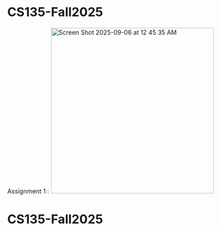 # CS135-Fall2025
Assignment 1 : 
<img width="372" height="380" alt="Screen Shot 2025-09-06 at 12 45 35 AM" src="https://github.com/user-attachments/assets/e3db0582-a7af-4907-9875-fa695b428d1d" />

# CS135-Fall2025

